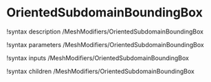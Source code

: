 <!-- MOOSE Documentation Stub: Remove this when content is added. -->

# OrientedSubdomainBoundingBox
!syntax description /MeshModifiers/OrientedSubdomainBoundingBox

!syntax parameters /MeshModifiers/OrientedSubdomainBoundingBox

!syntax inputs /MeshModifiers/OrientedSubdomainBoundingBox

!syntax children /MeshModifiers/OrientedSubdomainBoundingBox
